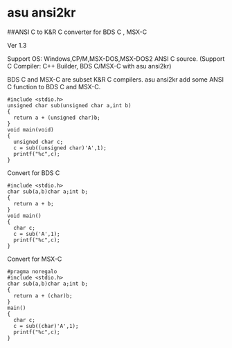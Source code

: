 # asu ansi2kr
##ANSI C to K&amp;R C converter for BDS C , MSX-C

Ver 1.3

Support OS: Windows,CP/M,MSX-DOS,MSX-DOS2
ANSI C source. (Support C Compiler: C++ Builder, BDS C/MSX-C with asu ansi2kr)

BDS C and MSX-C are subset K&amp;R C compilers.
asu ansi2kr add some ANSI C function to BDS C and MSX-C.


    #include <stdio.h>
    unsigned char sub(unsigned char a,int b)  
    {  
      return a + (unsigned char)b;  
    }  
    void main(void)  
    {  
      unsigned char c;  
      c = sub((unsigned char)'A',1);  
      printf("%c",c);  
    }

Convert for BDS C
      
    #include <stdio.h>
    char sub(a,b)char a;int b;  
    {  
      return a + b;  
    }  
    void main()  
    {  
      char c;  
      c = sub('A',1);  
      printf("%c",c);
    } 

Convert for MSX-C

    #pragma noregalo
    #include <stdio.h>
    char sub(a,b)char a;int b;
    {
      return a + (char)b;
    }
    main()
    {
      char c;
      c = sub((char)'A',1);
      printf("%c",c);
    }
